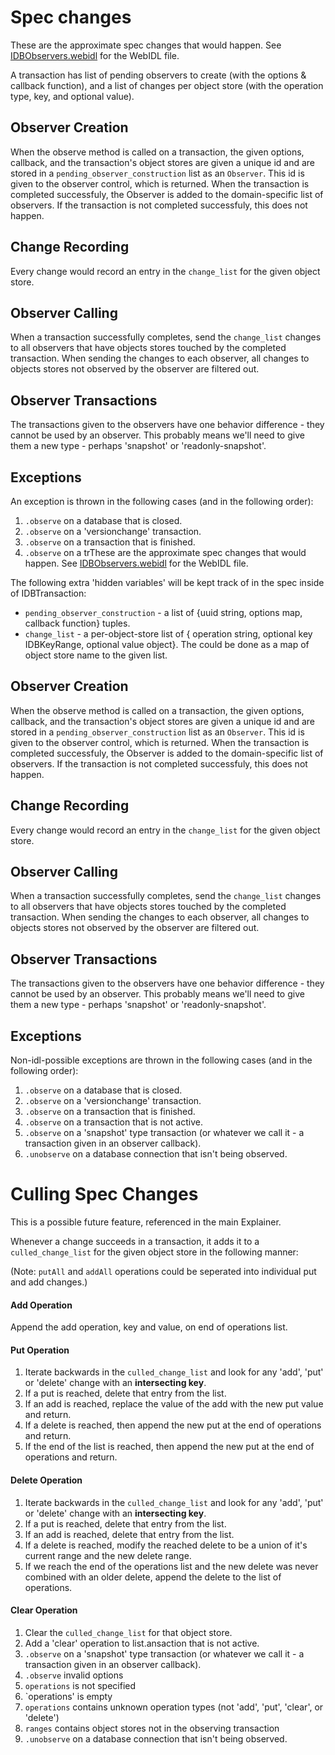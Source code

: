 # Spec changes
These are the approximate spec changes that would happen. See [IDBObservers.webidl](IDBObservers.webidl) for the WebIDL file.


A transaction has list of pending observers to create (with the options & callback function), and a list of changes per object store (with the operation type, key, and optional value).

## Observer Creation
When the observe method is called on a transaction, the given options, callback, and the transaction's object stores are given a unique id and are stored in a `pending_observer_construction` list as an `Observer`.  This id is given to the observer control, which is returned. When the transaction is completed successfuly, the Observer is added to the domain-specific list of observers.  If the transaction is not completed successfuly, this does not happen.

## Change Recording
Every change would record an entry in the `change_list` for the given object store.

## Observer Calling
When a transaction successfully completes, send the `change_list` changes to all observers that have objects stores touched by the completed transaction. When sending the changes to each observer, all changes to objects stores not observed by the observer are filtered out.

## Observer Transactions
The transactions given to the observers have one behavior difference - they cannot be used by an observer. This probably means we'll need to give them a new type - perhaps 'snapshot' or 'readonly-snapshot'.

## Exceptions
An exception is thrown in the following cases (and in the following order):

1. `.observe` on a database that is closed.
2. `.observe` on a 'versionchange' transaction.
2. `.observe` on a transaction that is finished.
3. `.observe` on a trThese are the approximate spec changes that would happen. See [IDBObservers.webidl](IDBObservers.webidl) for the WebIDL file.

The following extra 'hidden variables' will be kept track of in the spec inside of IDBTransaction:
 * `pending_observer_construction` - a list of {uuid string, options map, callback function} tuples.
 * `change_list` - a per-object-store list of { operation string, optional key IDBKeyRange, optional value object}.  The could be done as a map of object store name to the given list.

## Observer Creation
When the observe method is called on a transaction, the given options, callback, and the transaction's object stores are given a unique id and are stored in a `pending_observer_construction` list as an `Observer`.  This id is given to the observer control, which is returned. When the transaction is completed successfuly, the Observer is added to the domain-specific list of observers.  If the transaction is not completed successfuly, this does not happen.

## Change Recording
Every change would record an entry in the `change_list` for the given object store.

## Observer Calling
When a transaction successfully completes, send the `change_list` changes to all observers that have objects stores touched by the completed transaction. When sending the changes to each observer, all changes to objects stores not observed by the observer are filtered out.

## Observer Transactions
The transactions given to the observers have one behavior difference - they cannot be used by an observer. This probably means we'll need to give them a new type - perhaps 'snapshot' or 'readonly-snapshot'.

## Exceptions
Non-idl-possible exceptions are thrown in the following cases (and in the following order):

1. `.observe` on a database that is closed.
2. `.observe` on a 'versionchange' transaction.
2. `.observe` on a transaction that is finished.
3. `.observe` on a transaction that is not active.
4. `.observe` on a 'snapshot' type transaction (or whatever we call it - a transaction given in an observer callback).
6. `.unobserve` on a database connection that isn't being observed.

# Culling Spec Changes
This is a possible future feature, referenced in the main Explainer.

Whenever a change succeeds in a transaction, it adds it to a `culled_change_list` for the given object store in the following manner:

(Note: `putAll` and `addAll` operations could be seperated into individual put and add changes.)

#### Add Operation
Append the add operation, key and value, on end of operations list.

#### Put Operation
1. Iterate backwards in the `culled_change_list` and look for any 'add', 'put' or 'delete' change with an **intersecting key**.
2. If a put is reached, delete that entry from the list.
3. If an add is reached, replace the value of the add with the new put value and return.
4. If a delete is reached, then append the new put at the end of operations and return.
5. If the end of the list is reached, then append the new put at the end of operations and return.

#### Delete Operation
1. Iterate backwards in the `culled_change_list` and look for any 'add', 'put' or 'delete' change with an **intersecting key**.
2. If a put is reached, delete that entry from the list.
3. If an add is reached, delete that entry from the list.
4. If a delete is reached, modify the reached delete to be a union of it's current range and the new delete range.
5. If we reach the end of the operations list and the new delete was never combined with an older delete, append the delete to the list of operations.

#### Clear Operation
1. Clear the `culled_change_list` for that object store.
2. Add a 'clear' operation to list.ansaction that is not active.
4. `.observe` on a 'snapshot' type transaction (or whatever we call it - a transaction given in an observer callback).
5. `.observe` invalid options
  1. `operations` is not specified
  2. `operations' is empty
  3. `operations` contains unknown operation types (not 'add', 'put', 'clear', or 'delete')
  4. `ranges` contains object stores not in the observing transaction
6. `.unobserve` on a database connection that isn't being observed.
